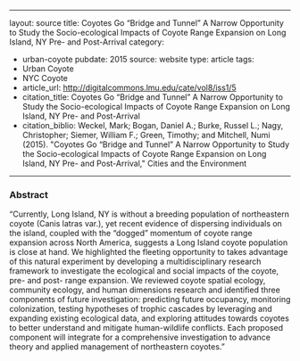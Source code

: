 ---
layout: source
title: Coyotes Go “Bridge and Tunnel” A Narrow Opportunity to Study the Socio-ecological Impacts of Coyote Range Expansion on Long Island, NY Pre- and Post-Arrival
category: 
- urban-coyote
pubdate: 2015
source: website
type: article
tags:
- Urban Coyote
- NYC Coyote
- article_url: http://digitalcommons.lmu.edu/cate/vol8/iss1/5
- citation_title: Coyotes Go “Bridge and Tunnel” A Narrow Opportunity to Study the Socio-ecological Impacts of Coyote Range Expansion on Long Island, NY Pre- and Post-Arrival
- citation_biblio: Weckel, Mark; Bogan, Daniel A.; Burke, Russel L.; Nagy, Christopher; Siemer, William F.; Green, Timothy; and Mitchell, Numi (2015). "Coyotes Go “Bridge and Tunnel” A Narrow Opportunity to Study the Socio-ecological Impacts of Coyote Range Expansion on Long Island, NY Pre- and Post-Arrival," Cities and the Environment
- ---

### Abstract
“Currently, Long Island, NY is without a breeding population of northeastern coyote (Canis latras var.), yet recent evidence of dispersing individuals on the island, coupled with the “dogged” momentum of coyote range expansion across North America, suggests a Long Island coyote population is close at hand. We highlighted the fleeting opportunity to takes advantage of this natural experiment by developing a multidisciplinary research framework to investigate the ecological and social impacts of the coyote, pre- and post- range expansion. We reviewed coyote spatial ecology, community ecology, and human dimensions research and identified three components of future investigation: predicting future occupancy, monitoring colonization, testing hypotheses of trophic cascades by leveraging and expanding existing ecological data, and exploring attitudes towards coyotes to better understand and mitigate human-wildlife conflicts. Each proposed component will integrate for a comprehensive investigation to advance theory and applied management of northeastern coyotes.”
